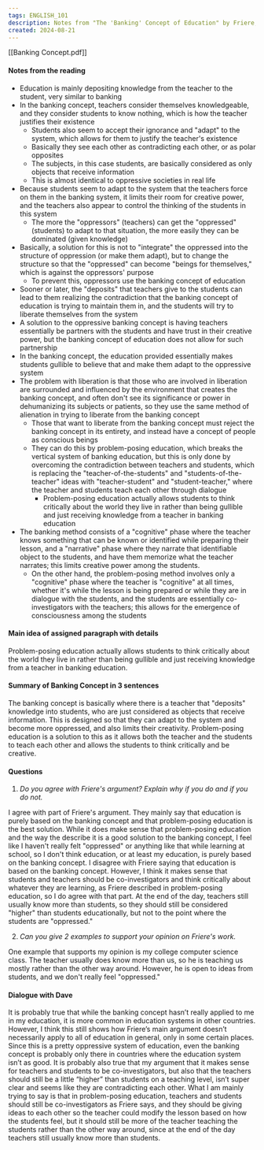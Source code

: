 ```yaml
---
tags: ENGLISH_101
description: Notes from "The 'Banking' Concept of Education" by Friere, used for Essay 1
created: 2024-08-21
---
```



[[Banking Concept.pdf]]

#### Notes from the reading

- Education is mainly depositing knowledge from the teacher to the student, very similar to banking
- In the banking concept, teachers consider themselves knowledgeable, and they consider students to know nothing, which is how the teacher justifies their existence
  - Students also seem to accept their ignorance and "adapt" to the system, which allows for them to justify the teacher's existence
  - Basically they see each other as contradicting each other, or as polar opposites
  - The subjects, in this case students, are basically considered as only objects that receive information
  - This is almost identical to oppressive societies in real life
- Because students seem to adapt to the system that the teachers force on them in the banking system, it limits their room for creative power, and the teachers also appear to control the thinking of the students in this system
  - The more the "oppressors" (teachers) can get the "oppressed" (students) to adapt to that situation, the more easily they can be dominated (given knowledge)
- Basically, a solution for this is not to "integrate" the oppressed into the structure of oppression (or make them adapt), but to change the structure so that the "oppressed" can become "beings for themselves," which is against the oppressors' purpose
  - To prevent this, oppressors use the banking concept of education
- Sooner or later, the "deposits" that teachers give to the students can lead to them realizing the contradiction that the banking concept of education is trying to maintain them in, and the students will try to liberate themselves from the system
- A solution to the oppressive banking concept is having teachers essentially be partners with the students and have trust in their creative power, but the banking concept of education does not allow for such partnership
- In the banking concept, the education provided essentially makes students gullible to believe that and make them adapt to the oppressive system
- The problem with liberation is that those who are involved in liberation are surrounded and influenced by the environment that creates the banking concept, and often don't see its significance or power in dehumanizing its subjects or patients, so they use the same method of alienation in trying to liberate from the banking concept
  - Those that want to liberate from the banking concept must reject the banking concept in its entirety, and instead have a concept of people as conscious beings
  - They can do this by problem-posing education, which breaks the vertical system of banking education, but this is only done by overcoming the contradiction between teachers and students, which is replacing the "teacher-of-the-students" and "students-of-the-teacher" ideas with "teacher-student" and "student-teacher," where the teacher and students teach each other through dialogue
    - Problem-posing education actually allows students to think critically about the world they live in rather than being gullible and just receiving knowledge from a teacher in banking education
- The banking method consists of a "cognitive" phase where the teacher knows something that can be known or identified while preparing their lesson, and a "narrative" phase where they narrate that identifiable object to the students, and have them memorize what the teacher narrates; this limits creative power among the students.
  - On the other hand, the problem-posing method involves only a "cognitive" phase where the teacher is "cognitive" at all times, whether it's while the lesson is being prepared or while they are in dialogue with the students, and the students are essentially co-investigators with the teachers; this allows for the emergence of consciousness among the students


#### Main idea of assigned paragraph with details

Problem-posing education actually allows students to think critically about the world they live in rather than being gullible and just receiving knowledge from a teacher in banking education. 


#### Summary of Banking Concept in 3 sentences

The banking concept is basically where there is a teacher that "deposits" knowledge into students, who are just considered as objects that receive information. This is designed so that they can adapt to the system and become more oppressed, and also limits their creativity. Problem-posing education is a solution to this as it allows both the teacher and the students to teach each other and allows the students to think critically and be creative.


#### Questions

1) *Do you agree with Friere's argument? Explain why if you do and if you do not.*

I agree with part of Friere's argument. They mainly say that education is purely based on the banking concept and that problem-posing education is the best solution. While it does make sense that problem-posing education and the way the describe it is a good solution to the banking concept, I feel like I haven't really felt "oppressed" or anything like that while learning at school, so I don't think education, or at least my education, is purely based on the banking concept. I disagree with Friere saying that education is based on the banking concept. However, I think it makes sense that students and teachers should be co-investigators and think critically about whatever they are learning, as Friere described in problem-posing education, so I do agree with that part. At the end of the day, teachers still usually know more than students, so they should still be considered "higher" than students educationally, but not to the point where the students are "oppressed."

2) *Can you give 2 examples to support your opinion on Friere's work.*

One example that supports my opinion is my college computer science class. The teacher usually does know more than us, so he is teaching us mostly rather than the other way around. However, he is open to ideas from students, and we don't really feel "oppressed." 

#### Dialogue with Dave

It is probably true that while the banking concept hasn’t really applied to me in my education, it is more common in education systems in other countries. However, I think this still shows how Friere’s main argument doesn’t necessarily apply to all of education in general, only in some certain places. Since this is a pretty oppressive system of education, even the banking concept is probably only there in countries where the education system isn’t as good. It is probably also true that my argument that it makes sense for teachers and students to be co-investigators, but also that the teachers should still be a little “higher” than students on a teaching level, isn’t super clear and seems like they are contradicting each other. What I am mainly trying to say is that in problem-posing education, teachers and students should still be co-investigators as Friere says, and they should be giving ideas to each other so the teacher could modify the lesson based on how the students feel, but it should still be more of the teacher teaching the students rather than the other way around, since at the end of the day teachers still usually know more than students.